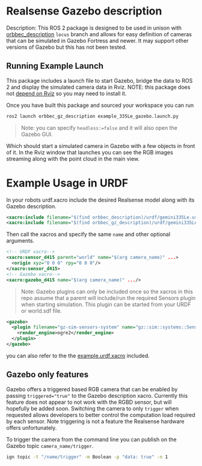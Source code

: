 # Realsense Gazebo description

Description: This ROS 2 package is designed to be used in unison with [orbbec_description](https://github.com/locusrobotics/OrbbecSDK_ROS2/tree/locus) `locus` branch and allows for easy definition of cameras that can be simulated in Gazebo Fortress and newer. It may support other versions of Gazebo but this has not been tested.

## Running Example Launch

This package includes a launch file to start Gazebo, bridge the data to ROS 2 and display the simulated camera data in Rviz.
NOTE: this package does not [depend on Rviz](../orbbec_gz_description/package.xml#L16) so you may need to install it.

Once you have built this package and sourced your workspace you can run
```bash
ros2 launch orbbec_gz_description example_335Le_gazebo.launch.py
```

> Note: you can specify `headless:=false` and it will also open the Gazebo GUI.

Which should start a simulated camera in Gazebo with a few objects in front of it. In the Rviz window that launches you can see the RGB images streaming along with the point cloud in the main view.


# Example Usage in URDF

In your robots urdf.xacro include the desired Realsense model along with its Gazebo description.
```xml
<xacro:include filename="$(find orbbec_description)/urdf/gemini335Le.urdf.xacro" />
<xacro:include filename="$(find orbbec_gz_description)/urdf/gemini335Le.gazebo.xacro" />

```
Then call the xacros and specify the same `name` and other optional arguments.
```xml
<!-- URDF xacro-->
<xacro:sensor_d415 parent="world" name="$(arg camera_name)" ...>
  <origin xyz="0 0 0" rpy="0 0 0"/>
</xacro:sensor_d415>
<!-- Gazebo xacro-->
<xacro:gazebo_d415 name="$(arg camera_name)" .../>
```

> Note: Gazebo plugins can only be included once so the xacros in this repo assume that a parent will include/run the required Sensors plugin when starting simulation.
This plugin can be started from your URDF or world.sdf file.
```xml
<gazebo>
  <plugin filename="gz-sim-sensors-system" name="gz::sim::systems::Sensors">
    <render_engine>ogre2</render_engine>
  </plugin>
</gazebo>
```

you can also refer to the the [example.urdf.xacro](./urdf/example_335Le_gazebo.urdf.xacro) included.

## Gazebo only features

Gazebo offers a triggered based RGB camera that can be enabled by passing `triggered="true"` to the Gazebo description xacro.
Currently this feature does not appear to not work with the RGBD sensor, but will hopefully be added soon.
Switching the camera to only `trigger` when requested allows developers to better control the computation load required by each sensor.
Note triggering is not a feature the Realsense hardware offers unfortunately.

To trigger the camera from the command line you can publish on the Gazebo topic `camera_name/trigger`.
```bash
ign topic -t "/name/trigger" -m Boolean -p "data: true" -n 1
```
